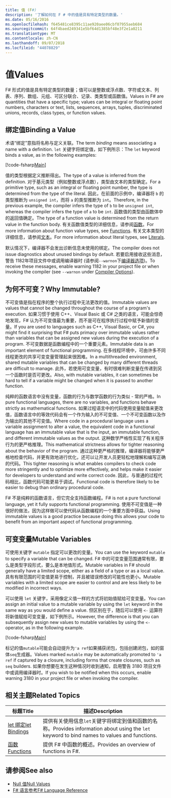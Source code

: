 ```yaml
---
title: 值 (F#)
description: '了解如何在 F # 中的值是具有特定类型的数量。'
ms.date: 05/16/2016
ms.openlocfilehash: f645481ce8395c11ae920aee06cbf07955aeb684
ms.sourcegitcommit: 64f4baed249341e5bf64d1385bf48e3f2e1a0211
ms.translationtype: MT
ms.contentlocale: zh-CN
ms.lasthandoff: 09/07/2018
ms.locfileid: "44078829"
---
```

# <a name="values"></a><span data-ttu-id="867e1-103">值</span><span class="sxs-lookup"><span data-stu-id="867e1-103">Values</span></span>

<span data-ttu-id="867e1-104">F# 形式的值是具有特定类型的数量；值可以是整数或浮点数、字符或文本、列表、序列、数组、元组、可区分联合、记录、类类型或函数值。</span><span class="sxs-lookup"><span data-stu-id="867e1-104">Values in F# are quantities that have a specific type; values can be integral or floating point numbers, characters or text, lists, sequences, arrays, tuples, discriminated unions, records, class types, or function values.</span></span>

## <a name="binding-a-value"></a><span data-ttu-id="867e1-105">绑定值</span><span class="sxs-lookup"><span data-stu-id="867e1-105">Binding a Value</span></span>

<span data-ttu-id="867e1-106">术语“绑定”意指将名称与定义关联。</span><span class="sxs-lookup"><span data-stu-id="867e1-106">The term *binding* means associating a name with a definition.</span></span> <span data-ttu-id="867e1-107">`let` 关键字将绑定值，如下例所示：</span><span class="sxs-lookup"><span data-stu-id="867e1-107">The `let` keyword binds a value, as in the following examples:</span></span>

[!code-fsharp[Main](../../../../samples/snippets/fsharp/lang-ref-1/snippet601.fs)]

<span data-ttu-id="867e1-108">值的类型根据定义推断得出。</span><span class="sxs-lookup"><span data-stu-id="867e1-108">The type of a value is inferred from the definition.</span></span> <span data-ttu-id="867e1-109">对于基元类型（例如整数或浮点数），类型由文本的类型确定。</span><span class="sxs-lookup"><span data-stu-id="867e1-109">For a primitive type, such as an integral or floating point number, the type is determined from the type of the literal.</span></span> <span data-ttu-id="867e1-110">因此，在前面的示例中，编译器将 `b` 的类型推断为 `unsigned int`，而将 `a` 的类型推断为 `int`。</span><span class="sxs-lookup"><span data-stu-id="867e1-110">Therefore, in the previous example, the compiler infers the type of `b` to be `unsigned int`, whereas the compiler infers the type of `a` to be `int`.</span></span> <span data-ttu-id="867e1-111">函数值的类型由函数体中的返回值确定。</span><span class="sxs-lookup"><span data-stu-id="867e1-111">The type of a function value is determined from the return value in the function body.</span></span> <span data-ttu-id="867e1-112">有关函数值类型的详细信息，请参阅[函数](../functions/index.md)。</span><span class="sxs-lookup"><span data-stu-id="867e1-112">For more information about function value types, see [Functions](../functions/index.md).</span></span> <span data-ttu-id="867e1-113">有关文本类型的详细信息，请参阅[文本](../literals.md)。</span><span class="sxs-lookup"><span data-stu-id="867e1-113">For more information about literal types, see [Literals](../literals.md).</span></span>

<span data-ttu-id="867e1-114">默认情况下，编译器不会发出诊断信息未使用的绑定。</span><span class="sxs-lookup"><span data-stu-id="867e1-114">The compiler does not issue diagnostics about unused bindings by default.</span></span> <span data-ttu-id="867e1-115">若要启用接收这些消息，警告 1182年项目文件中或调用编译器时 (请参阅`--warnon`下[编译器选项](../compiler-options.md))。</span><span class="sxs-lookup"><span data-stu-id="867e1-115">To receive these messages, enable warning 1182 in your project file or when invoking the compiler (see `--warnon` under [Compiler Options](../compiler-options.md)).</span></span>

## <a name="why-immutable"></a><span data-ttu-id="867e1-116">为何不可变？</span><span class="sxs-lookup"><span data-stu-id="867e1-116">Why Immutable?</span></span>

<span data-ttu-id="867e1-117">不可变值是指在程序的整个执行过程中无法更改的值。</span><span class="sxs-lookup"><span data-stu-id="867e1-117">Immutable values are values that cannot be changed throughout the course of a program's execution.</span></span> <span data-ttu-id="867e1-118">如果习惯于使用 C++、Visual Basic 或 C# 之类的语言，可能会惊奇地发现，F# 认为不可变值最为重要，而不是可在程序执行过程中赋予新值的变量。</span><span class="sxs-lookup"><span data-stu-id="867e1-118">If you are used to languages such as C++, Visual Basic, or C#, you might find it surprising that F# puts primacy over immutable values rather than variables that can be assigned new values during the execution of a program.</span></span> <span data-ttu-id="867e1-119">不可变数据是函数编程中的一个重要元素。</span><span class="sxs-lookup"><span data-stu-id="867e1-119">Immutable data is an important element of functional programming.</span></span> <span data-ttu-id="867e1-120">在多线程环境中，可由许多不同线程更改的共享可变变量管理起来很困难。</span><span class="sxs-lookup"><span data-stu-id="867e1-120">In a multithreaded environment, shared mutable variables that can be changed by many different threads are difficult to manage.</span></span> <span data-ttu-id="867e1-121">此外，若使用可变变量，有时很难判断变量在传递到另一个函数时是否可更改。</span><span class="sxs-lookup"><span data-stu-id="867e1-121">Also, with mutable variables, it can sometimes be hard to tell if a variable might be changed when it is passed to another function.</span></span>

<span data-ttu-id="867e1-122">纯粹的函数语言中没有变量，函数的行为与数学函数的行为类似 - 常的严格。</span><span class="sxs-lookup"><span data-stu-id="867e1-122">In pure functional languages, there are no variables, and functions behave strictly as mathematical functions.</span></span> <span data-ttu-id="867e1-123">如果过程语言中的代码使用变量赋值来更改值，函数语言中的等效代码会有一个作为输入的不可变值、一个不可变函数以及作为输出的其他不可变值。</span><span class="sxs-lookup"><span data-stu-id="867e1-123">Where code in a procedural language uses a variable assignment to alter a value, the equivalent code in a functional language has an immutable value that is the input, an immutable function, and different immutable values as the output.</span></span> <span data-ttu-id="867e1-124">这种数学严格性实现了有关程序行为的更严格推理。</span><span class="sxs-lookup"><span data-stu-id="867e1-124">This mathematical strictness allows for tighter reasoning about the behavior of the program.</span></span> <span data-ttu-id="867e1-125">通过这种更严格的推理，编译器将能够更严格地检查代码，并更有效地进行优化，还可以让开发人员更轻松地理解和编写正确的代码。</span><span class="sxs-lookup"><span data-stu-id="867e1-125">This tighter reasoning is what enables compilers to check code more stringently and to optimize more effectively, and helps make it easier for developers to understand and write correct code.</span></span> <span data-ttu-id="867e1-126">因此，与普通的过程代码相比，函数代码可能更易于调试。</span><span class="sxs-lookup"><span data-stu-id="867e1-126">Functional code is therefore likely to be easier to debug than ordinary procedural code.</span></span>

<span data-ttu-id="867e1-127">F# 不是纯粹的函数语言，但它完全支持函数编程。</span><span class="sxs-lookup"><span data-stu-id="867e1-127">F# is not a pure functional language, yet it fully supports functional programming.</span></span> <span data-ttu-id="867e1-128">使用不可变值是一种很好的做法，因为这样做可以使代码从函数编程的一个重要方面中获益。</span><span class="sxs-lookup"><span data-stu-id="867e1-128">Using immutable values is a good practice because doing this allows your code to benefit from an important aspect of functional programming.</span></span>

## <a name="mutable-variables"></a><span data-ttu-id="867e1-129">可变变量</span><span class="sxs-lookup"><span data-stu-id="867e1-129">Mutable Variables</span></span>

<span data-ttu-id="867e1-130">可使用关键字 `mutable` 指定可以更改的变量。</span><span class="sxs-lookup"><span data-stu-id="867e1-130">You can use the keyword `mutable` to specify a variable that can be changed.</span></span> <span data-ttu-id="867e1-131">F# 中的可变变量范围通常有限，要么是类型字段形式，要么是本地值形式。</span><span class="sxs-lookup"><span data-stu-id="867e1-131">Mutable variables in F# should generally have a limited scope, either as a field of a type or as a local value.</span></span> <span data-ttu-id="867e1-132">具有有限范围的可变值更易于控制，并且被错误修改的可能性也更小。</span><span class="sxs-lookup"><span data-stu-id="867e1-132">Mutable variables with a limited scope are easier to control and are less likely to be modified in incorrect ways.</span></span>

<span data-ttu-id="867e1-133">可以使用 `let` 关键字，采用像定义值一样的方式将初始值赋给可变变量。</span><span class="sxs-lookup"><span data-stu-id="867e1-133">You can assign an initial value to a mutable variable by using the `let` keyword in the same way as you would define a value.</span></span> <span data-ttu-id="867e1-134">但区别在于，随后可以使用 `<-` 运算符将新值赋给可变变量，如下例所示。</span><span class="sxs-lookup"><span data-stu-id="867e1-134">However, the difference is that you can subsequently assign new values to mutable variables by using the `<-` operator, as in the following example.</span></span>

[!code-fsharp[Main](../../../../samples/snippets/fsharp/lang-ref-1/snippet602.fs)]

<span data-ttu-id="867e1-135">标记的值`mutable`可能会自动提升为`'a ref`如果捕获闭包，包括创建闭包，如的窗体`seq`生成器。</span><span class="sxs-lookup"><span data-stu-id="867e1-135">Values marked `mutable` may be automatically promoted to `'a ref` if captured by a closure, including forms that create closures, such as `seq` builders.</span></span> <span data-ttu-id="867e1-136">如果你想要在发生这种情况时收到通知，启用警告 3180 项目文件中或调用编译器时。</span><span class="sxs-lookup"><span data-stu-id="867e1-136">If you wish to be notified when this occurs, enable warning 3180 in your project file or when invoking the compiler.</span></span>

## <a name="related-topics"></a><span data-ttu-id="867e1-137">相关主题</span><span class="sxs-lookup"><span data-stu-id="867e1-137">Related Topics</span></span>

|<span data-ttu-id="867e1-138">标题</span><span class="sxs-lookup"><span data-stu-id="867e1-138">Title</span></span>|<span data-ttu-id="867e1-139">描述</span><span class="sxs-lookup"><span data-stu-id="867e1-139">Description</span></span>|
|-----|-----------|
|[<span data-ttu-id="867e1-140">let 绑定</span><span class="sxs-lookup"><span data-stu-id="867e1-140">let Bindings</span></span>](../functions/let-bindings.md)|<span data-ttu-id="867e1-141">提供有关使用信息`let`关键字将绑定到值和函数的名称。</span><span class="sxs-lookup"><span data-stu-id="867e1-141">Provides information about using the `let` keyword to bind names to values and functions.</span></span>|
|[<span data-ttu-id="867e1-142">函数</span><span class="sxs-lookup"><span data-stu-id="867e1-142">Functions</span></span>](../functions/index.md)|<span data-ttu-id="867e1-143">提供 F# 中函数的概述。</span><span class="sxs-lookup"><span data-stu-id="867e1-143">Provides an overview of functions in F#.</span></span>|

## <a name="see-also"></a><span data-ttu-id="867e1-144">请参阅</span><span class="sxs-lookup"><span data-stu-id="867e1-144">See also</span></span>

- [<span data-ttu-id="867e1-145">Null 值</span><span class="sxs-lookup"><span data-stu-id="867e1-145">Null Values</span></span>](null-Values.md)
- [<span data-ttu-id="867e1-146">F# 语言参考</span><span class="sxs-lookup"><span data-stu-id="867e1-146">F# Language Reference</span></span>](../index.md)
